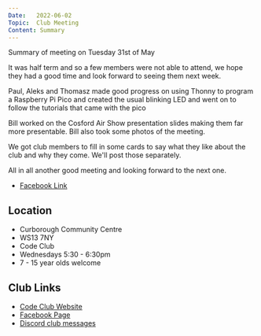 ```yaml
---
Date:   2022-06-02
Topic:  Club Meeting
Content: Summary
---
```

Summary of meeting on Tuesday 31st of May

It was half term and so a few members were not able to attend, we hope they had a good time and look forward to seeing them next week.

Paul, Aleks and Thomasz made good progress on using Thonny to program a Raspberry Pi Pico and created the usual blinking LED and went on to follow the tutorials that came with the pico

Bill worked on the Cosford Air Show presentation slides making them far more presentable. Bill also took some photos of the meeting.

We got club members to fill in some cards to say what they like about the club and why they come. We'll post those separately.

All in all another good meeting and looking forward to the next one.

* [Facebook Link](https://www.facebook.com/1481985248595237/posts/4904743072986087/)

## Location

* Curborough Community Centre
* WS13 7NY
* Code Club
* Wednesdays 5:30 - 6:30pm
* 7 - 15 year olds welcome

## Club Links

* [Code Club Website](https://lichfield-code-club.github.io/)
* [Facebook Page](https://www.facebook.com/LichfieldCoders)
* [Discord club messages](https://discord.gg/szz6xGK)
